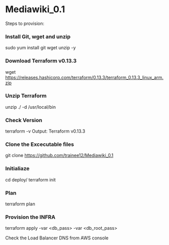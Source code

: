 # Mediawiki_0.1

Steps to provision:

### Install Git, wget and unzip ###

sudo yum install git wget unzip -y


### Download Terraform v0.13.3

wget https://releases.hashicorp.com/terraform/0.13.3/terraform_0.13.3_linux_arm.zip

### Unzip Terraform

unzip ./<terraform Zip file> -d /usr/local/bin


### Check Version

terraform -v
Output: Terraform v0.13.3

### Clone the Excecutable files

git clone https://github.com/trainee12/Mediawiki_0.1

### Initialiaze

cd deploy/
terraform init

### Plan

terraform plan

### Provision the INFRA

terraform apply -var <db_pass> -var <db_root_pass>

Check the Load Balancer DNS from AWS console
